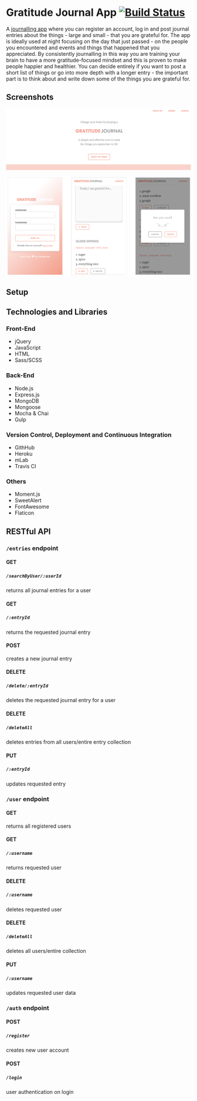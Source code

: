 # Gratitude Journal App  [![Build Status](https://travis-ci.org/trinehaave/grateful.svg?branch=master)](https://travis-ci.org/trinehaave/grateful)

A [journalling app](https://stormy-scrubland-44609.herokuapp.com/landing.html) where you can register an account, log in and post journal entries about the things - large and small - that you are grateful for.  The app is ideally used at night focusing on the day that just passed - on the people you encountered and  events and things that happened that you appreciated. By consistently journalling in this way you are training your brain to have a more gratitude-focused mindset  and this is proven to make people happier and healthier.  You can decide entirely if you want to post a short list of things or go into more depth with a longer entry - the important part is to think about and write down some of the things you are grateful for.

## Screenshots
![landing page screenshot](./public/image/landing-page.png)


![journal screenshot](./public/image/screenshot.png)

## Setup


## Technologies and Libraries
### Front-End

* jQuery
* JavaScript
* HTML
* Sass/SCSS

### Back-End

* Node.js
* Express.js
* MongoDB
* Mongoose
* Mocha & Chai
* Gulp

### Version Control, Deployment and Continuous Integration

* GithHub
* Heroku
* mLab
* Travis CI

### Others

* Moment.js
* SweetAlert
* FontAwesome
* Flaticon



## RESTful API


### `/entries`  endpoint

#### GET
##### `/searchByUser/:userId`
returns all journal entries for a user

#### GET
##### `/:entryId`
returns the requested journal entry

#### POST
creates a new journal entry

#### DELETE
##### `/delete/:entryId`
deletes the requested journal entry for a user

#### DELETE
##### `/deleteAll`
deletes entries from all users/entire entry collection

#### PUT
##### `/:entryId`
updates requested entry



### `/user`  endpoint

#### GET
returns all registered users

#### GET
##### `/:username`
returns requested user

#### DELETE
##### `/:username`
deletes requested user

#### DELETE
##### `/deleteAll`
deletes all users/entire collection

#### PUT
##### `/:username`
updates requested user data



### `/auth`  endpoint

#### POST
##### `/register`
creates new user account

#### POST
##### `/login`
user authentication on login
